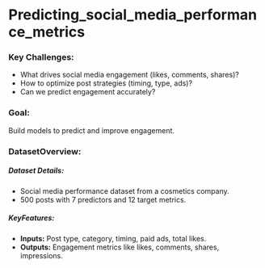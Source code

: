 # Predicting_social_media_performance_metrics

### Key Challenges:
- What drives social media engagement (likes, comments, shares)?
- How to optimize post strategies (timing, type, ads)?
- Can we predict engagement accurately?

### Goal:
Build models to predict and improve engagement.

### DatasetOverview:
##### Dataset Details:
- Social media performance dataset from a cosmetics company.
- 500 posts with 7 predictors and 12 target metrics.

##### KeyFeatures:
- **Inputs:** Post type, category, timing, paid ads, total likes.
- **Outputs:** Engagement metrics like likes, comments, shares, impressions.



